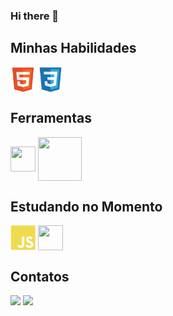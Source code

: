 ### Hi there 👋

<!--
**MauroFelipeCR/MauroFelipeCR** is a ✨ _special_ ✨ repository because its `README.md` (this file) appears on your GitHub profile.

Here are some ideas to get you started:

- 🔭 I’m currently working on ...
- 🌱 I’m currently learning ...
- 👯 I’m looking to collaborate on ...
- 🤔 I’m looking for help with ...
- 💬 Ask me about ...
- 📫 How to reach me: ...
- 😄 Pronouns: ...
- ⚡ Fun fact: ...

-->

## Minhas Habilidades

<div style="display: inline_block">

<img align="center" alt="Rafa-HTML" height="40" width="40" src="https://raw.githubusercontent.com/devicons/devicon/master/icons/html5/html5-original.svg">
<img align="center" alt="Rafa-CSS" height="40" width="40" src="https://raw.githubusercontent.com/devicons/devicon/master/icons/css3/css3-original.svg">
           


</div>


## Ferramentas

<div style="display: inline_block">
<img align="center" alt="" height="40" width="40" src="https://cdn.jsdelivr.net/gh/devicons/devicon/icons/visualstudio/visualstudio-plain.svg">
<img align="center" alt="" height="70" width="70" src="https://cdn.jsdelivr.net/gh/devicons/devicon/icons/androidstudio/androidstudio-plain-wordmark.svg">

</div>


## Estudando no Momento 

<div style="display: inline_block">

<img align="center" alt="" height="40" width="40" src="https://raw.githubusercontent.com/devicons/devicon/master/icons/javascript/javascript-plain.svg">
 <img align="center" alt="" height="40" width="40" src="https://cdn.jsdelivr.net/gh/devicons/devicon/icons/android/android-original-wordmark.svg" />
</div>

## Contatos 

<div style="display: inline_block">

<a href = "mailto:maurofelipecr@gmail.com"> <img src="https://img.shields.io/badge/-Gmail-%23333?style=for-the-badge&logo=gmail&logoColor=white" target="_blank"></a>
<a href="https://www.linkedin.com/in/mfcr" target="_blank"><img src="https://img.shields.io/badge/-LinkedIn-%230077B5?style=for-the-badge&logo=linkedin&logoColor=white"  target="_blank"></a> 

</div>

<!--
<div style="display: inline_block"><br>
 

 
</div>

-->
